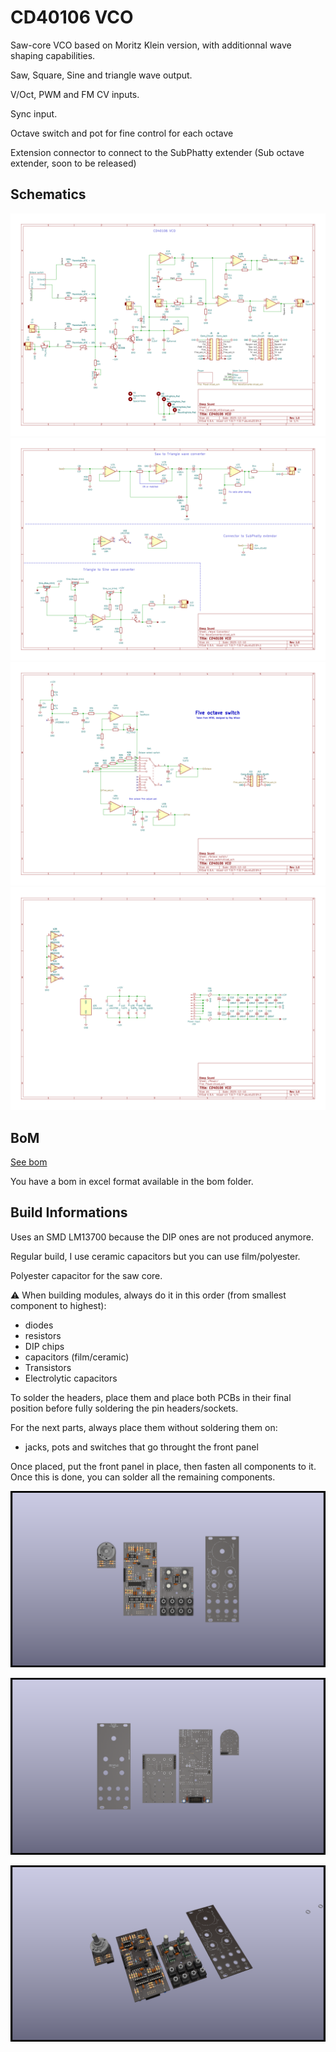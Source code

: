 # CD40106 VCO

Saw-core VCO based on Moritz Klein version, with additionnal wave shaping capabilities.

Saw, Square, Sine and triangle wave output.

V/Oct, PWM and FM CV inputs. 

Sync input. 

Octave switch and pot for fine control for each octave

Extension connector to connect to the SubPhatty extender (Sub octave extender, soon to be released)

## Schematics

![CD40106 VCO schematic](documentation/image/CD40106_VCO--Schematic.svg)
![CD40106 VCO schematic-wave converter](documentation/image/CD40106_VCO-Wave_Converter.svg)
![CD40106 VCO schematic-octave switch](documentation/image/CD40106_VCO-Octave_switch.svg)
![CD40106 VCO schematic-Power](documentation/image/CD40106_VCO-Power.svg)

## BoM

[See bom](documentation/bom/CD40106_VCO_V1.0--iBoM.html)

You have a bom in excel format available in the bom folder. 

## Build Informations

Uses an SMD LM13700 because the DIP ones are not produced anymore.

Regular build, I use ceramic capacitors but you can use film/polyester.

Polyester capacitor for the saw core. 

:warning: When building modules, always do it in this order (from smallest component to highest):
- diodes
- resistors
- DIP chips
- capacitors (film/ceramic)
- Transistors
- Electrolytic capacitors

To solder the headers, place them and place both PCBs in their final position before fully soldering the pin headers/sockets.

For the next parts, always place them without soldering them on: 
- jacks, pots and switches that go throught the front panel

Once placed, put the front panel in place, then fasten all components to it. Once this is done, you can solder all the remaining components.

![3D CD40106 VCO(front)](documentation/image/CD40106_VCO-3D_top.png)

![3D CD40106 VCO(back)](documentation/image/CD40106_VCO-3D_bottom.png)

![3D CD40106 VCO(iso)](documentation/image/CD40106_VCO-3D_top30deg.png)

